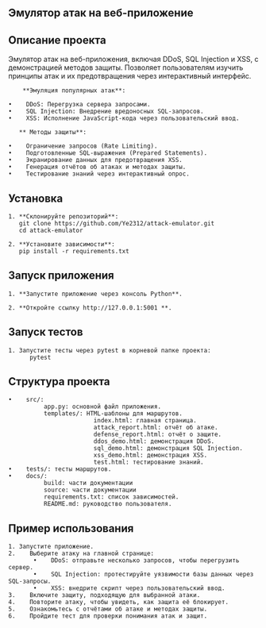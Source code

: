 ## **Эмулятор атак на веб-приложение**



## **Описание проекта**

Эмулятор атак на веб-приложения, включая DDoS, SQL Injection и XSS, c демонстрацией методов защиты. Позволяет пользователям изучить принципы атак и их предотвращения через интерактивный интерфейс.

        **Эмуляция популярных атак**:
    
    •    DDoS: Перегрузка сервера запросами.
    •    SQL Injection: Внедрение вредоносных SQL-запросов.
    •    XSS: Исполнение JavaScript-кода через пользовательский ввод.
    
       ** Методы защиты**:
    
    •    Ограничение запросов (Rate Limiting).
    •    Подготовленные SQL-выражения (Prepared Statements).
    •    Экранирование данных для предотвращения XSS.
    •    Генерация отчётов об атаках и методах защиты.
    •    Тестирование знаний через интерактивный опрос.

## **Установка**

    1. **Склонируйте репозиторий**:
       git clone https://github.com/Ye2312/attack-emulator.git
       cd attack-emulator

    2. **Установите зависимости**:
       pip install -r requirements.txt

## **Запуск приложения**

    1. **Запустите приложение через консоль Python**.

    2. **Откройте ссылку http://127.0.0.1:5001 **.

## **Запуск тестов**

    1. Запустите тесты через pytest в корневой папке проекта:
          pytest



## **Структура проекта**

    •    src/: 
              app.py: основной файл приложения.
              templates/: HTML-шаблоны для маршрутов.
                            index.html: главная страница.
                            attack_report.html: отчёт об атаке.
                            defense_report.html: отчёт о защите.
                            ddos_demo.html: демонстрация DDoS.
                            sql_demo.html: демонстрация SQL Injection.
                            xss_demo.html: демонстрация XSS.
                            test.html: тестирование знаний.
    •    tests/: тесты маршрутов.
    •    docs/:
              build: части документации
              source: части документации
              requirements.txt: список зависимостей.
              README.md: руководство пользователя.
              
## **Пример использования**
    1. Запустите приложение.
    2.    Выберите атаку на главной странице:
           •    DDoS: отправьте несколько запросов, чтобы перегрузить сервер.
           •    SQL Injection: протестируйте уязвимости базы данных через SQL-запросы.
           •    XSS: внедрите скрипт через пользовательский ввод.
    3.    Включите защиту, подходящую для выбранной атаки.
    4.    Повторите атаку, чтобы увидеть, как защита её блокирует.
    5.    Ознакомьтесь с отчётами об атаке и методах защиты.
    6.    Пройдите тест для проверки понимания атак и защит.

